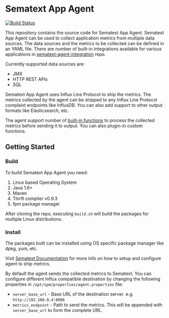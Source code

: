 # Sematext App Agent

[![Build Status](https://travis-ci.org/sematext/sematext-agent-java.svg?branch=master)](https://travis-ci.org/sematext/sematext-agent-java)

This repository contains the source code for Sematext App Agent. Sematext App Agent can be used to collect application 
metrics from multiple data sources. The data sources and the metrics to be collected can be defined in an YAML file.
There are number of built-in integrations available for various applications in 
[sematext-agent-integration](https://github.com/sematext/sematext-agent-integrations) repo.

Currently supported data sources are:
* JMX
* HTTP REST APIs
* SQL

Sematext App Agent uses Influx Line Protocol to ship the metrics. The metrics collected by the agent can be shipped to
any Influx Line Protocol complaint endpoints like InfluxDB. You can also add support to other output formats like Elasticsearch, etc.

The agent support number of [built-in functions](/docs/built-in-functions.md) to process the collected metrics before 
sending it to output. You can also plugin-in custom functions. 

## Getting Started

### Build

To build Sematext App Agent you need: 

1) Linux based Operating System 
2) Java 1.6+
3) Maven 
4) Thirft compiler v0.9.3
5) fpm package manager

After cloning the repo, executing `build.sh` will build the packages for multiple Linux distributions.

### Install

The packages built can be installed using OS specific package manager like dpkg, yum, etc. 

Visit [Sematext Documentation](https://sematext.com/docs/monitoring/spm-client/) for more info on how to setup and 
configure agent to ship metrics.

By default the agent sends the collected metrics to Sematext. You can configure different Influx compatible destination
by changing the following properties in `/opt/spm/properties/agent.properties` file:

* `server_base_url` - Base URL of the destination server. e.g. `http://192.168.0.4:8086`
* `metrics_endpoint` - Path to send the metrics. This will be appended with `server_base_url` to form the complete URL.



